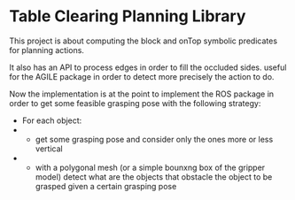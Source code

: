 # Table Clearing Planning Library #

This project is about computing the block and onTop symbolic predicates for planning actions. 

It also has an API to process edges in order to fill the occluded sides. useful for the AGILE package in order to detect more precisely the action to do. 

Now the implementation is at the point to implement the ROS package in order to get some feasible grasping pose with the following strategy:

* For each object:
* * get some grasping pose and consider only the ones more or less vertical
* * with a polygonal mesh (or a simple bounxng box of the gripper model) detect what are the objects that obstacle the object to be grasped given  a certain grasping pose